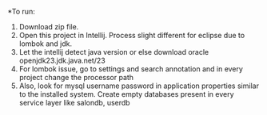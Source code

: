 *To run:
1. Download zip file.
2. Open this project in Intellij. Process slight different for eclipse due to lombok and jdk.
3. Let the intellij detect java version or else download oracle openjdk23.jdk.java.net/23
4. For lombok issue, go to settings and search annotation and in every project change the processor path
5. Also, look for mysql username password in application properties similar to the installed system. Create empty databases present in every service layer like salondb, userdb
